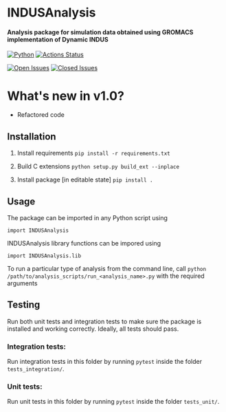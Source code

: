 # INDUSAnalysis

#### Analysis package for simulation data obtained using GROMACS implementation of Dynamic INDUS

[![Python](https://img.shields.io/github/languages/top/apallath/analysis_scripts)](https://www.python.org/downloads/release/python-370/)
[![Actions Status](https://img.shields.io/github/workflow/status/apallath/analysis_scripts/Analysis)](https://github.com/apallath/analysis_scripts/actions)

[![Open Issues](https://img.shields.io/github/issues-raw/apallath/analysis_scripts)](https://github.com/apallath/analysis_scripts/issues)
[![Closed Issues](https://img.shields.io/github/issues-closed-raw/apallath/analysis_scripts)](https://github.com/apallath/analysis_scripts/issues)

# What's new in v1.0?
- Refactored code

## Installation

1. Install requirements
`pip install -r requirements.txt`

2. Build C extensions
`python setup.py build_ext --inplace`

2. Install package [in editable state]
`pip install .`

## Usage

The package can be imported in any Python script using

`import INDUSAnalysis`

INDUSAnalysis library functions can be impored using

`import INDUSAnalysis.lib`

To run a particular type of analysis from the command line, call
`python /path/to/analysis_scripts/run_<analysis_name>.py`
with the required arguments

## Testing

Run both unit tests and integration tests to make sure the package is installed
and working correctly. Ideally, all tests should pass.

### Integration tests:

Run integration tests in this folder by running
`pytest`
inside the folder `tests_integration/`.

### Unit tests:

Run unit tests in this folder by running
`pytest`
inside the folder `tests_unit/`.
